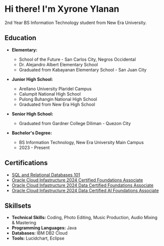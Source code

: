 # Hi there! I'm Xyrone Ylanan 

2nd Year BS Information Technology student from New Era University.

## Education
- **Elementary:**
  - School of the Future - San Carlos City, Negros Occidental
  - Dr. Alejandro Albert Elementary School
  - Graduated from Kabayanan Elementary School - San Juan City

- **Junior High School:**
  - Arellano University Plaridel Campus
  - Calumpit National High School
  - Pulong Buhangin National High School
  - Graduated from New Era High School

- **Senior High School:**
  - Graduated from Gardner College Diliman - Quezon City

- **Bachelor's Degree:**
  - BS Information Technology, New Era University Main Campus
  - 2023 - Present

## Certifications
- [SQL and Relational Databases 101](https://courses.cognitiveclass.ai/certificates/e81577aeff3744358e99cfbc4c1b039a#)
- [Oracle Cloud Infastructure 2024 Certified Foundations Associate](https://catalog-education.oracle.com/ords/certview/sharebadge?id=F454935A5662642B00E72C183B6480A9EF48EF820F82343ED45429164E4C5DA8)
- [Oracle Cloud Infastructure 2024 Data Certified Foundations Associate](https://catalog-education.oracle.com/ords/certview/sharebadge?id=F454935A5662642B00E72C183B6480A94FB5419F073ACC09236D941993DBBEB7)
- [Oracle Cloud Infastructure 2024 Data Certified AI Foundations Associate](https://catalog-education.oracle.com/ords/certview/sharebadge?id=335D3BB55E9DA25D172A223E8E09E7AE0B3A3B83CBA077FEA20B5BB6A1071EC1)

## Skillsets
- **Technical Skills:** Coding, Photo Editing, Music Production, Audio Mixing & Mastering
- **Programming Languages:** Java
- **Databases:** IBM DB2 Cloud
- **Tools:** Lucidchart, Eclipse
